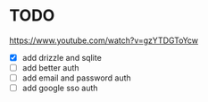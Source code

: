 # TODO

https://www.youtube.com/watch?v=gzYTDGToYcw

- [x] add drizzle and sqlite
- [ ] add better auth 
- [ ] add email and password auth
- [ ] add google sso auth
